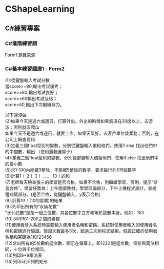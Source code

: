 # CShapeLearning
## C#練習專案

### C#進階練習題
Form1 [題目來源](https://www.evernote.com/shard/s530/sh/019c49aa-e591-562a-0798-a9a6e8d96d33/f68a2bc14e4689802efdddbc289b04de)

### C#基本練習題庫1 - Form2

(1):從鍵盤輸入考試分數  
當score>=90;輸出考試優秀；  
score>=80,輸出考試良好；  
score>=60輸出考試及格；  
score<60,輸出下次繼續努力。  
  
以下還沒做  
(2)如果今天是週六或週日，打算外出。外出的時候如果氣溫在30度以上，去游泳；否則就去爬山  
如果今天不是週六或週日，就要工作。如果天氣好，去客戶單位談業務；否則，在公司上網查資料  
(3)定義三個float型別的變數，分別從鍵盤輸入值給他們，使用if else 找出他們中的中間數，輸出 （使用邏輯運算子）  
(4):定義三個float型別的變數，分別從鍵盤輸入值給他們，使用if else 找出他們中的最小數  
(5)求1-100內能被3整除，不能被5整除的數字，要求每行列印5個數字  
(6)計算1！ 2！ 3！ 。。。 10！的和  
(7)老師每天檢查張三的學習是否合格，如果不合格，則繼續學習，否則，提示“恭喜合格”。學習任務為：上午閱讀教材，學習理論部分，下午上機程式設計，掌握程式碼部分。(是否合格，從鍵盤輸入，y表示合格)  
(8).計算10！(10的階乘)的結果  
(9):列印出所有的”水仙花數”  
“水仙花數”是指一個三位數，其各位數字立方和等於該數本身。例如：153  
(10):列印101-200之間的素數  
(11)使用者登入系統時需要輸入使用者名稱和密碼，系統對使用者輸入的使用者名稱和密碼進行驗證。驗證次數最多3次，超過三次則程式結束。假設正確的使用者名稱和密碼為1和123456  
(12)求出所有的5位數的迴文數，顯示在螢幕上。即12321是迴文數，個位與萬位相同，十位與千位相同。  
(13)列印9*9乘法表  
(14)列印5行5列的矩形  

